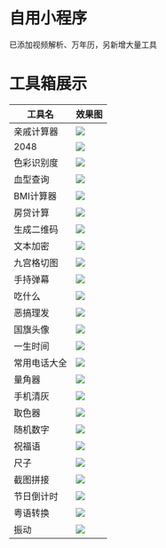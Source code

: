 # 自用小程序

已添加视频解析、万年历，另新增大量工具


# 工具箱展示

| 工具名       | 效果图   |
|--------------|-----------|
| 亲戚计算器   | ![](https://pic.nanbowan.top/picturebed/ac4faa475da15e0c.png)       |
| 2048         | ![](https://pic.nanbowan.top/picturebed/57dac772f957623f.png)       |
| 色彩识别度   | ![](https://pic.nanbowan.top/picturebed/4b5a9acadf65914e.png)        |
| 血型查询     | ![](https://pic.nanbowan.top/picturebed/4838e04036e08359.png)       |
| BMI计算器    | ![](https://pic.nanbowan.top/picturebed/704f3db946c44c00.png)       |
| 房贷计算     | ![](https://pic.nanbowan.top/picturebed/f99b7a44fe8b83af.png)        |
| 生成二维码   | ![](https://pic.nanbowan.top/picturebed/24b9bef801e40ed0.png)        |
| 文本加密     | ![](https://pic.nanbowan.top/picturebed/a9ca595a57dfb6c6.png)        |
| 九宫格切图   | ![](https://pic.nanbowan.top/picturebed/78360ff63a8a8138.png)       |
| 手持弹幕     | ![](https://pic.nanbowan.top/picturebed/6f7d9c5d870df3b5.png)        |
| 吃什么       | ![](https://pic.nanbowan.top/picturebed/ec8df823aa537410.png)        |
| 恶搞理发     | ![](https://pic.nanbowan.top/picturebed/7a246c661f10bca1.png)        |
| 国旗头像     | ![](https://pic.nanbowan.top/picturebed/f4fde38300fad8a9.png)        |
| 一生时间     | ![](https://pic.nanbowan.top/picturebed/7a5188b1df943a0f.png)        |
| 常用电话大全 | ![](https://pic.nanbowan.top/picturebed/2a6b22a9d63aee36.png)        |
| 量角器       | ![](https://pic.nanbowan.top/picturebed/2ac9b17636c00142.png)       |
| 手机清灰     | ![](https://pic.nanbowan.top/picturebed/0428d25cb70fce19.png)        |
| 取色器       | ![](https://pic.nanbowan.top/picturebed/5e2dfd5225a69ee1.png)        |
| 随机数字     | ![](https://pic.nanbowan.top/picturebed/2a3e122795dc705a.png)        |
| 祝福语       | ![](https://pic.nanbowan.top/picturebed/5f285769d7ad6bf0.png)        |
| 尺子         | ![](https://pic.nanbowan.top/picturebed/741473f50e66d0b1.png)        |
| 截图拼接     | ![](https://pic.nanbowan.top/picturebed/e685549473c12c6e.png)        |
| 节日倒计时   | ![](https://pic.nanbowan.top/picturebed/a6633da64daf5be5.png)        |
| 粤语转换     | ![](https://pic.nanbowan.top/picturebed/b2bd33ff7a2d28b7.png)        |
| 振动         | ![](https://pic.nanbowan.top/picturebed/3d87b34c0ccf199e.png)        |